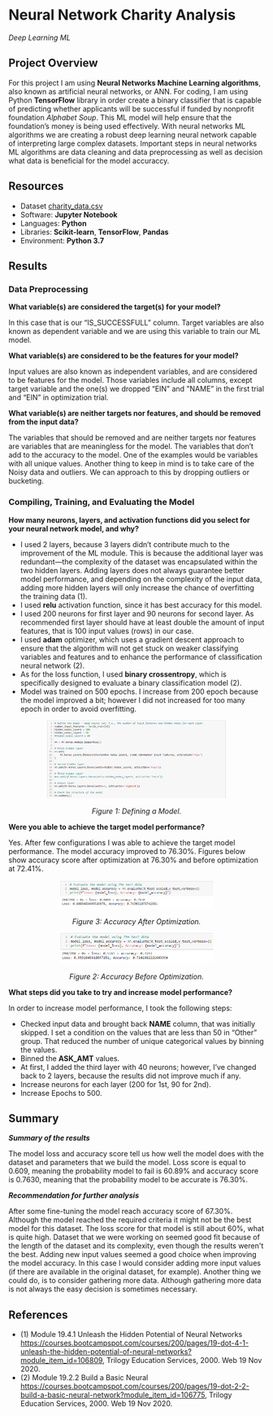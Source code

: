 # Neural Network Charity Analysis
*Deep Learning ML*

## Project Overview
For this project I am using **Neural Networks Machine Learning algorithms**, also known as artificial neural networks, or ANN. For coding, I am using Python **TensorFlow** library in order create a binary classifier that is capable of predicting whether applicants will be successful if funded by nonprofit foundation *Alphabet Soup*. This ML model will help ensure that the foundation’s money is being used effectively. With neural networks ML algorithms we are creating a robust deep learning neural network capable of interpreting large complex datasets. Important steps in neural networks ML algorithms are data cleaning and data preprocessing as well as decision what data is beneficial for the model accuraccy.

## Resources
-	Dataset [charity_data.csv](Resources/charity_data.csv)
-	Software: **Jupyter Notebook**
-	Languages: **Python**
-	Libraries: **Scikit-learn**, **TensorFlow**, **Pandas**
-	Environment: **Python 3.7**

## Results 

### Data Preprocessing

**What variable(s) are considered the target(s) for your model?**

In this case that is our “IS_SUCCESSFULL” column. Target variables are also known as dependent variable and we are using this variable to train our ML model.

**What variable(s) are considered to be the features for your model?**

Input values are also known as independent variables, and are considered to be features for the model. Those variables include all columns, except target variable and the one(s) we dropped “EIN" and "NAME” in the first trial and “EIN” in optimization trial.

**What variable(s) are neither targets nor features, and should be removed from the input data?**

The variables that should be removed and are neither targets nor features are variables that are meaningless for the model. The variables that don’t add to the accuracy to the model. One of the examples would be variables with all unique values. Another thing to keep in mind is to take care of the Noisy data and outliers. We can approach to this by dropping outliers or bucketing. 

### Compiling, Training, and Evaluating the Model
**How many neurons, layers, and activation functions did you select for your neural network model, and why?**
- I used 2 layers, because 3 layers didn’t contribute much to the improvement of the ML module. This is because the additional layer was redundant—the complexity of the dataset was encapsulated within the two hidden layers. Adding layers does not always guarantee better model performance, and depending on the complexity of the input data, adding more hidden layers will only increase the chance of overfitting the training data (1).
- I used **relu** activation function, since it has best accuracy for this model.
- I used 200 neurons for first layer and 90 neurons for second layer. As recommended first layer should have at least double the amount of input features, that is 100 input values (rows) in our case.
- I used **adam** optimizer, which uses a gradient descent approach to ensure that the algorithm will not get stuck on weaker classifying variables and features and to enhance the performance of classification neural network (2).
- As for the loss function, I used **binary crossentropy**, which is specifically designed to evaluate a binary classification model (2). 
- Model was trained on 500 epochs. I increase from 200 epoch because the model improved a bit; however I did not increased for too many epoch in order to avoid overfitting. 

<p align="center">
<img src="Graphics/DefiningAModel.PNG" width="70%" height="70%">
</p>

<p align="center">
<i>Figure 1: Defining a Model.</i>
</p>

**Were you able to achieve the target model performance?**

Yes. After few configurations I was able to achieve the target model performance. The model accuracy improved to 76.30%. Figures below show accuracy score after optimization at  76.30% and before optimization at 72.41%.

<p align="center">
<img src="Graphics/AccuracyAfter.PNG" width="60%" height="60%">
</p>

<p align="center">
<i>Figure 3: Accuracy After Optimization.</i>
</p>

<p align="center">
<img src="Graphics/AccuracyBefore.PNG" width="60%" height="60%">
</p>

<p align="center">
<i>Figure 2: Accuracy Before Optimization.</i>
</p>



**What steps did you take to try and increase model performance?**

In order to increase model performance, I took the following steps:

-	Checked input data and brought back **NAME** column, that was initially skipped. I set a condition on the values that are less than 50 in “Other” group. That reduced the number of unique categorical values by binning the values.
-	Binned the **ASK_AMT** values.
-	At first, I added the third layer with 40 neurons; however, I’ve changed back to 2 layers, because the results did not improve much if any. 
-	Increase neurons for each layer (200 for 1st, 90 for 2nd).
-	Increase Epochs to 500.

## Summary

***Summary of the results***

The model loss and accuracy score tell us how well the model does with the dataset and parameters that we build the model. Loss score is equal to 0.609, meaning the probability model to fail is 60.89% and accuracy score is 0.7630, meaning that the probability model to be accurate is 76.30%.

***Recommendation for further analysis***

After some fine-tuning the model reach accuracy score of 67.30%. Although the model reached the required criteria it might not be the best model for this dataset. The loss score for that model is still about 60%, what is quite high. Dataset that we were working on seemed good fit because of the length of the dataset and its complexity, even though the results weren't the best. Adding new input values seemed a good choice when improving the model accuracy. In this case I would consider adding more input values (if there are available in the original dataset, for example). Another thing we could do, is to consider gathering more data. Although gathering more data is not always the easy decision is sometimes necessary. 

## References
-	(1) Module 19.4.1 Unleash the Hidden Potential of Neural Networks https://courses.bootcampspot.com/courses/200/pages/19-dot-4-1-unleash-the-hidden-potential-of-neural-networks?module_item_id=106809, Trilogy Education Services, 2000. Web 19 Nov 2020.
-	(2) Module 19.2.2 Build a Basic Neural https://courses.bootcampspot.com/courses/200/pages/19-dot-2-2-build-a-basic-neural-network?module_item_id=106775, Trilogy Education Services, 2000. Web 19 Nov 2020.


